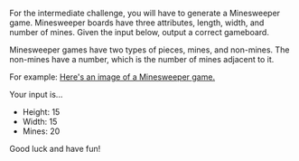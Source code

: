 For the intermediate challenge, you will have to generate a Minesweeper game.  Minesweeper boards have three attributes, length, width, and number of mines.  Given the input below, output a correct gameboard.

Minesweeper games have two types of pieces, mines, and non-mines.  The non-mines have a number, which is the number of mines adjacent to it.  

For example: [Here's an image of a Minesweeper game.](http://upload.wikimedia.org/wikipedia/commons/7/7b/Minesweeper_end_Kmines.png)

Your input is...

* Height: 15
* Width: 15
* Mines: 20

Good luck and have fun!